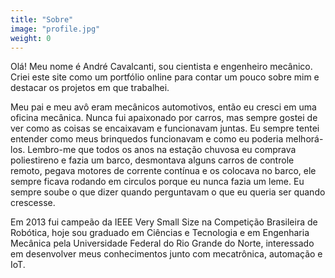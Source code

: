 ```yaml
---
title: "Sobre"
image: "profile.jpg"
weight: 0
---
```


Olá! Meu nome é André Cavalcanti, sou cientista e engenheiro mecânico. Criei este site como um portfólio online para contar um pouco sobre mim e destacar os projetos em que trabalhei.

Meu pai e meu avô eram mecânicos automotivos, então eu cresci em uma oficina mecânica. Nunca fui apaixonado por carros, mas sempre gostei de ver como as coisas se encaixavam e funcionavam juntas. Eu sempre tentei entender como meus brinquedos funcionavam e como eu poderia melhorá-los. Lembro-me que todos os anos na estação chuvosa eu comprava poliestireno e fazia um barco, desmontava alguns carros de controle remoto, pegava motores de corrente contínua e os colocava no barco, ele sempre ficava rodando em circulos porque eu nunca fazia um leme. Eu sempre soube o que dizer quando perguntavam o que eu queria ser quando crescesse.

Em 2013 fui campeão da IEEE Very Small Size na Competição Brasileira de Robótica, hoje sou graduado em Ciências e Tecnologia e em Engenharia Mecânica pela Universidade Federal do Rio Grande do Norte, interessado em desenvolver meus conhecimentos junto com mecatrônica, automação e IoT.